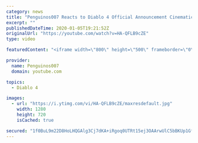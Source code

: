 ```yaml
---
category: news
title: "Penguinos007 Reacts to Diablo 4 Official Announcement Cinematic Trailer (Blizzcon 2019)"
excerpt: ""
publishedDateTime: 2020-01-05T19:21:52Z
originalUrl: "https://youtube.com/watch?v=HA-QFLB9cZE"
type: video

featuredContent: "<iframe width=\"800\" height=\"500\" frameborder=\"0\" src=\"https://www.youtube.com/embed/HA-QFLB9cZE\" allow=\"accelerometer; autoplay; encrypted-media; gyroscope; picture-in-picture\" allowfullscreen></iframe>"

provider:
  name: Penguinos007
  domain: youtube.com

topics:
  - Diablo 4

images:
  - url: "https://i.ytimg.com/vi/HA-QFLB9cZE/maxresdefault.jpg"
    width: 1280
    height: 720
    isCached: true

secured: "1f0BuL9m22D8HoLHQGAlg3Cj7dKA+iRgoq0UTRt15ej3OAArwUlC5bBKUp1Gfn041pdlFJb1IQb2OpBSXh7eAmmwY5nGB0nmBRoQ/dmcen1LEFY98nWxm4NPUaWp6TNmqjpVlIxAjIUnmN2r6bpaN5e8VBX79Bk1cXlegzdQ64FK0jDBlkonvycY5eiGBcHvSpjwwjyeacW8/FaT4WOcY7FToZ+9vtIiMi3ZgzvVsSbHwSCsivJzqqaaepqtJwQq5f7bqNNySojEOSQiTc0A7YhB25XGdgW2bms8ihgWmCHKVRmM8Yl/zWOO1J9PWMoMcpywUsAO7KeUOntIbAwZLwJHMo9Bjpwr9/SVn5ON1b13EkHUSuSdZ80B7hljTCKEm/PW+zND6xtXxophE1PfRhUwtQG1ds3UHNiekfeE21+sXFYXW4H6lcvsdJvTiUw/;xWL+uaa0A83cvBmnT7TRuw=="
---
```


